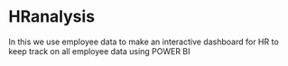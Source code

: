 # HRanalysis
In this we use employee data to make an interactive dashboard  for HR to keep track on all employee data using POWER BI
